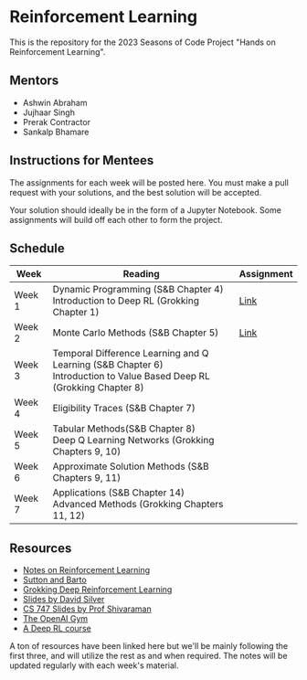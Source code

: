 # Reinforcement Learning

This is the repository for the 2023 Seasons of Code Project "Hands on Reinforcement Learning".

## Mentors

- Ashwin Abraham
- Jujhaar Singh
- Prerak Contractor
- Sankalp Bhamare

## Instructions for Mentees

The assignments for each week will be posted here. You must make a pull request with your solutions, and the best solution will be accepted.

Your solution should ideally be in the form of a Jupyter Notebook. Some assignments will build off each other to form the project.

## Schedule

Week  | Reading                                                                                                                 | Assignment
------|-------------------------------------------------------------------------------------------------------------------------|-----------
Week 1|Dynamic Programming (S&B Chapter 4)<br />Introduction to Deep RL (Grokking Chapter 1)                                    | [Link](Week1/)
Week 2|Monte Carlo Methods (S&B Chapter 5)                                                                                      | [Link](Week2/)
Week 3|Temporal Difference Learning and Q Learning (S&B Chapter 6)<br />Introduction to Value Based Deep RL (Grokking Chapter 8)|
Week 4|Eligibility Traces (S&B Chapter 7)                                                                                       |
Week 5|Tabular Methods(S&B Chapter 8)<br />Deep Q Learning Networks (Grokking Chapters 9, 10)                                   |
Week 6|Approximate Solution Methods (S&B Chapters 9, 11)                                                                        |
Week 7|Applications (S&B Chapter 14)<br />Advanced Methods (Grokking Chapters 11, 12)                                           |

## Resources

- [Notes on Reinforcement Learning](report.pdf)
- [Sutton and Barto](SuttonBarto.pdf)
- [Grokking Deep Reinforcement Learning](grokking_RL.pdf)
- [Slides by David Silver](DavidSilver/)
- [CS 747 Slides by Prof Shivaraman](https://www.cse.iitb.ac.in/~shivaram/teaching/old/cs747-a2022/index.html)
- [The OpenAI Gym](https://openai.com/research/gym-retro)
- [A Deep RL course](https://huggingface.co/learn/deep-rl-course/unit1/introduction)

A ton of resources have been linked here but we'll be mainly following the first three, and will utilize the rest as and when required. The notes will be updated regularly with each week's material.
